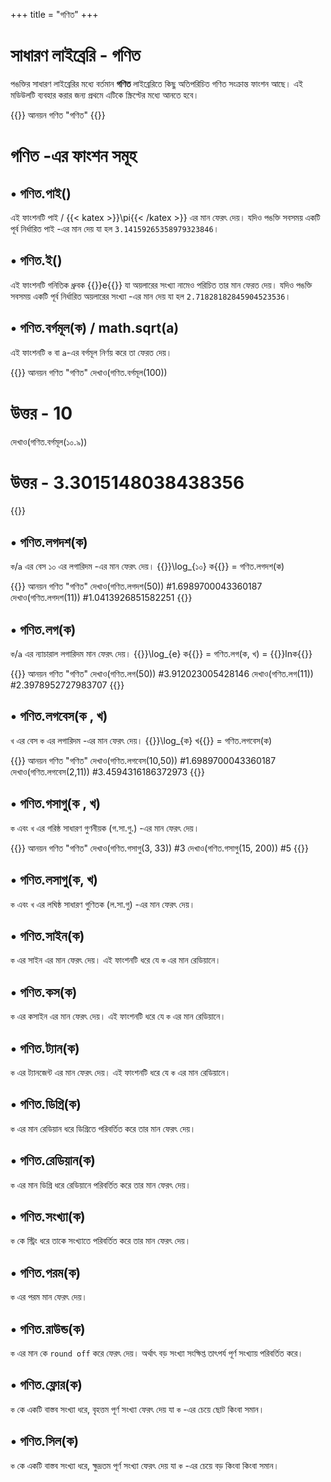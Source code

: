 +++
title = "গণিত"
+++

# সাধারণ লাইব্রেরি - গণিত

পঙক্তির সাধারণ লাইব্রেরির মধ্যে বর্তমান **গণিত** লাইব্রেরিতে কিছু অতিপরিচিত গণিত সংক্রান্ত ফাংশন আছে। এই মডিউলটি ব্যবহার করার জন্য প্রথমে এটিকে স্ক্রিপ্টের মধ্যে আনতে হবে।

{{<highlight bash>}}
আনয়ন গণিত "গণিত"
{{</highlight>}}

# গণিত -এর ফাংশন সমূহ

## • গণিত.পাই()

এই ফাংশনটি পাই / {{< katex >}}\pi{{< /katex >}} এর মান ফেরৎ দেয়। যদিও পঙক্তি সবসময় একটি পূর্ব নির্ধারিত পাই -এর মান দেয় যা হল `3.14159265358979323846`।

## • গণিত.ই()
এই ফাংশনটি গনিতিক ধ্রুবক {{<katex>}}e{{</katex>}} যা অয়লারের সংখ্যা নামেও পরিচিত তার মান ফেরত দেয়। যদিও পঙক্তি সবসময় একটি পূর্ব নির্ধারিত অয়লারের সংখ্যা -এর মান দেয় যা হল `2.71828182845904523536`।

## • গণিত.বর্গমূল(ক) / math.sqrt(a)
এই ফাংশনটি `ক` বা `a`-এর বর্গমূল নির্ণয় করে তা ফেরত দেয়।

{{<highlight bash>}}
আনয়ন গণিত "গণিত"
দেখাও(গণিত.বর্গমূল(100))
# উত্তর - 10
দেখাও(গণিত.বর্গমূল(১০.৯))
# উত্তর - 3.3015148038438356
{{</highlight>}}

## • গণিত.লগদশ(ক)
`ক`/`a` এর বেস ১০ এর লগারিদম -এর মান ফেরৎ দেয়। {{<katex>}}\log_{১০}  ক{{</katex>}} = গণিত.লগদশ(ক)

{{<highlight bash>}}
আনয়ন গণিত "গণিত"
দেখাও(গণিত.লগদশ(50)) #1.6989700043360187
দেখাও(গণিত.লগদশ(11)) #1.0413926851582251
{{</highlight>}}

## • গণিত.লগ(ক)
`ক`/`a` এর  ন্যাচারাল লগারিদম  মান ফেরৎ দেয়। {{<katex>}}\log_{e}  ক{{</katex>}} = গণিত.লগ(ক, খ) = {{<katex>}}lnক{{</katex>}}

{{<highlight bash>}}
আনয়ন গণিত "গণিত"
দেখাও(গণিত.লগ(50)) #3.912023005428146
দেখাও(গণিত.লগ(11)) #2.3978952727983707
{{</highlight>}}

## • গণিত.লগবেস(ক , খ)
`খ` এর বেস `ক`  এর লগারিদম -এর মান ফেরৎ দেয়। {{<katex>}}\log_{ক}  খ{{</katex>}} = গণিত.লগবেস(ক)

{{<highlight bash>}}
আনয়ন গণিত "গণিত"
দেখাও(গণিত.লগবেস(10,50)) #1.6989700043360187
দেখাও(গণিত.লগবেস(2,11)) #3.4594316186372973
{{</highlight>}}

## • গণিত.গসাগু(ক , খ)
`ক` এবং `খ`  এর গরিষ্ঠ সাধারণ গুণনীয়ক (গ.সা.গু.) -এর মান ফেরৎ দেয়।

{{<highlight bash>}}
আনয়ন গণিত "গণিত"
দেখাও(গণিত.গসাগু(3, 33))  #3
দেখাও(গণিত.গসাগু(15, 200)) #5
{{</highlight>}}

## • গণিত.লসাগু(ক, খ)
`ক` এবং `খ` এর লঘিষ্ঠ সাধারণ গুণিতক (ল.সা.গু) -এর মান ফেরৎ দেয়।

## • গণিত.সাইন(ক)
`ক` এর সাইন এর মান ফেরৎ দেয়। এই ফাংশনটি ধরে যে `ক` এর মান রেডিয়ানে।

## • গণিত.কস(ক)
`ক` এর কসাইন এর মান ফেরৎ দেয়। এই ফাংশনটি ধরে যে `ক` এর মান রেডিয়ানে।

## • গণিত.ট্যান(ক)
`ক` এর  ট্যানজেন্ট এর মান ফেরৎ দেয়। এই ফাংশনটি ধরে যে `ক` এর মান রেডিয়ানে।

## • গণিত.ডিগ্রি(ক) 
`ক` এর মান রেডিয়ান ধরে ডিগ্রিতে পরিবর্তিত করে তার মান ফেরৎ দেয়।

## • গণিত.রেডিয়ান(ক)
`ক` এর মান ডিগ্রি ধরে রেডিয়ানে পরিবর্তিত করে তার মান ফেরৎ দেয়।

## • গণিত.সংখ্যা(ক)
`ক` কে স্ট্রিং ধরে তাকে সংখ্যাতে পরিবর্তিত করে তার মান ফেরৎ দেয়।

## • গণিত.পরম(ক)
`ক` এর পরম মান ফেরৎ দেয়।

## • গণিত.রাউন্ড(ক)
`ক` এর মান কে `round off` করে ফেরৎ দেয়। অর্থাৎ বড় সংখ্যা সংক্ষিপ্ত তাৎপর্য পূর্ণ সংখ্যায় পরিবর্তিত করে।

## • গণিত.ফ্লোর(ক)
`ক` কে একটি বাস্তব সংখ্যা ধরে, বৃহত্তম পূর্ণ সংখ্যা ফেরৎ দেয় যা `ক` -এর চেয়ে ছোট কিংবা সমান।

## • গণিত.সিল(ক)
`ক` কে একটি বাস্তব সংখ্যা ধরে, ক্ষুদ্রতম পূর্ণ সংখ্যা ফেরৎ দেয় যা `ক` -এর চেয়ে বড় কিংবা কিংবা সমান।
